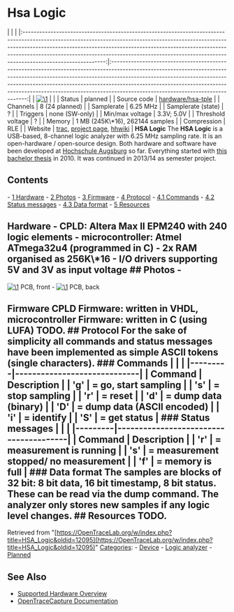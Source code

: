 # Hsa Logic

| | | |:-----------------------------------------------------------------------------------------------------------------------------------------------------------------------------------------------------------------------------------------------------------------------------------------------------------------------------------------------------:|:------------------------------------------------------------------------------------------------------------------------------------------------------------------------------------------------------------------------------------------------------------------------------------------------------------------------------------------------------------------------:| | [![\1](../../assets/hardware/general/\2)](./File:Hsa-logic.png.html) | | | Status | planned | | Source code | [hardware/hsa-tple](http://github.com/OpenTraceLab/?p=OpenTraceCapture.git;a=tree;f=src/hardware/hardware/hsa-tple) | | Channels | 8 (24 planned) | | Samplerate | 6.25 MHz | | Samplerate (state) | ? | | Triggers | none (SW-only) | | Min/max voltage | 3.3V; 5.0V | | Threshold voltage | ? | | Memory | 1 MB (245K\\*16), 262144 samples | | Compression | RLE | | Website | [trac](https://io.informatik.fh-augsburg.de/trac/Logikanalysator/), [project page](https://io.informatik.fh-augsburg.de/projekte/Logikanalysator), [hhwiki](http://elk.informatik.fh-augsburg.de/hhwiki/Logikanalysator) | **HSA Logic** The **HSA Logic** is a USB-based, 8-channel logic analyzer with 6.25 MHz sampling rate. It is an open-hardware / open-source design. Both hardware and software have been developed at [Hochschule Augsburg](http://www.hs-augsburg.de) so far. Everything started with [this bachelor thesis](http://hhoegl.informatik.fh-augsburg.de/da/ba-1/USB-TPLE/Documentation/Latex_Thesis/main.pdf) in 2010. It was continued in 2013/14 as semester project. 
## Contents 
\- [1 Hardware](HSA_Logic.html#Hardware) \- [2 Photos](HSA_Logic.html#Photos) \- [3 Firmware](HSA_Logic.html#Firmware) \- [4 Protocol](HSA_Logic.html#Protocol) \- [4.1 Commands](HSA_Logic.html#Commands) \- [4.2 Status messages](HSA_Logic.html#Status_messages) \- [4.3 Data format](HSA_Logic.html#Data_format) \- [5 Resources](HSA_Logic.html#Resources) 
## Hardware \- CPLD: Altera Max II EPM240 with 240 logic elements \- microcontroller: Atmel ATmega32u4 (programmed in C) \- 2x RAM organised as 256K\\*16 \- I/O drivers supporting 5V and 3V as input voltage ## Photos \- 
[![\1](../../assets/hardware/general/\2)](./File:Hsa-logic_front.jpg.html)
PCB, front
\- 
[![\1](../../assets/hardware/general/\2)](./File:Hsa-logic_back.jpg.html)
PCB, back
## Firmware CPLD Firmware: written in VHDL, microcontroller Firmware: written in C (using LUFA) TODO. ## Protocol For the sake of simplicity all commands and status messages have been implemented as simple ASCII tokens (single characters). ### Commands | | | |---------|-----------------------------| | Command | Description | | 'g' | = go, start sampling | | 's' | = stop sampling | | 'r' | = reset | | 'd' | = dump data (binary) | | 'D' | = dump data (ASCII encoded) | | 'i' | = identify | | 'S' | = get status | ### Status messages | | | |---------|---------------------------------------| | Command | Description | | 'r' | = measurement is running | | 's' | = measurement stopped/ no measurement | | 'f' | = memory is full | ### Data format The samples are blocks of 32 bit: 8 bit data, 16 bit timestamp, 8 bit status. These can be read via the dump command. The analyzer only stores new samples if any logic level changes. ## Resources TODO. 
Retrieved from "[https://OpenTraceLab.org/w/index.php?title=HSA_Logic&oldid=12095](https://OpenTraceLab.org/w/index.php?title=HSA_Logic&oldid=12095)" 
[Categories](specialcategories-specialcategories.md): \- [Device](./Category:Device.html "Category:Device") \- [Logic analyzer](./Category:Logic_analyzer.html "Category:Logic analyzer") \- [Planned](./Category:Planned.html "Category:Planned")

## See Also
- [Supported Hardware Overview](../supported-hardware.md)
- [OpenTraceCapture Documentation](../../opentracecapture/overview.md)
